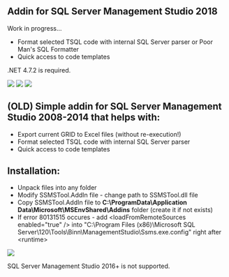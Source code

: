 <h2>Addin for SQL Server Management Studio 2018</h2>
<p>Work in progress...</p>
<ul>
  <li>Format selected TSQL code with internal SQL Server parser or Poor Man's SQL Formatter</li>
  <li>Quick access to code templates</li>
</ul>

<p>.NET 4.7.2 is required.</p>

<img src="https://github.com/alekseybochkov/ssms-addin/blob/master/Addin.SSMS2018/pics/1.png?raw=true"/>
<img src="https://github.com/alekseybochkov/ssms-addin/blob/master/Addin.SSMS2018/pics/2.png?raw=true"/>
<img src="https://github.com/alekseybochkov/ssms-addin/blob/master/Addin.SSMS2018/pics/3.png?raw=true"/>


<h2>(OLD) Simple addin for SQL Server Management Studio 2008-2014 that helps with:</h2>
<ul>
  <li>Export current GRID to Excel files (without re-execution!)</li>
  <li>Format selected TSQL code with internal SQL Server parser</li>
  <li>Quick access to code templates</li>
</ul>

<h2>Installation:</h2>
<ul>
  <li>Unpack files into any folder</li>
  <li>Modify SSMSTool.AddIn file - change path to SSMSTool.dll file</li>
  <li>Copy SSMSTool.AddIn file to <strong>C:\ProgramData\Application Data\Microsoft\MSEnvShared\Addins</strong> folder (create it if not exists)</li>
  <li>If error 80131515 occures - add &ltloadFromRemoteSources enabled="true" /&gt into "C:\Program Files (x86)\Microsoft SQL Server\120\Tools\Binn\ManagementStudio\Ssms.exe.config" right after &ltruntime&gt</li>
</ul>

<img src="https://github.com/alekseybochkov/ssms-addin/blob/master/screenshot.png?raw=true"/>

<p>SQL Server Management Studio 2016+ is not supported.</p>

